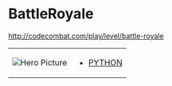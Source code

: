 # BattleRoyale 

http://codecombat.com/play/level/battle-royale
<table>
<tr>
<td>

![Hero Picture](hero.png?raw=true "Hero Picture")

</td>
<td>
<ul>
<li>

[PYTHON](BattleRoyale.py)

</li>
</td>
</tr>
<table>